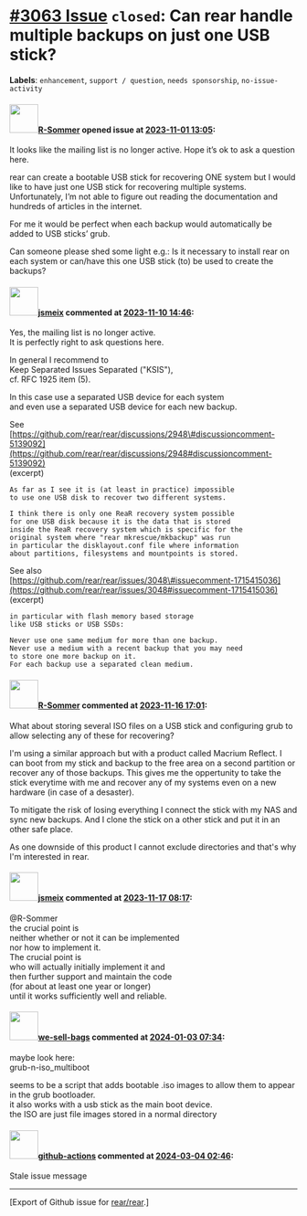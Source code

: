 [\#3063 Issue](https://github.com/rear/rear/issues/3063) `closed`: Can rear handle multiple backups on just one USB stick?
==========================================================================================================================

**Labels**: `enhancement`, `support / question`, `needs sponsorship`,
`no-issue-activity`

#### <img src="https://avatars.githubusercontent.com/u/10089355?u=71ed6d99d1975aaead39fd179c27195c57c52b78&v=4" width="50">[R-Sommer](https://github.com/R-Sommer) opened issue at [2023-11-01 13:05](https://github.com/rear/rear/issues/3063):

It looks like the mailing list is no longer active. Hope it’s ok to ask
a question here.

rear can create a bootable USB stick for recovering ONE system but I
would like to have just one USB stick for recovering multiple systems.
Unfortunately, I’m not able to figure out reading the documentation and
hundreds of articles in the internet.

For me it would be perfect when each backup would automatically be added
to USB sticks’ grub.

Can someone please shed some light e.g.: Is it necessary to install rear
on each system or can/have this one USB stick (to) be used to create the
backups?

#### <img src="https://avatars.githubusercontent.com/u/1788608?u=925fc54e2ce01551392622446ece427f51e2f0ce&v=4" width="50">[jsmeix](https://github.com/jsmeix) commented at [2023-11-10 14:46](https://github.com/rear/rear/issues/3063#issuecomment-1805874286):

Yes, the mailing list is no longer active.  
It is perfectly right to ask questions here.

In general I recommend to  
Keep Separated Issues Separated ("KSIS"),  
cf. RFC 1925 item (5).

In this case use a separated USB device for each system  
and even use a separated USB device for each new backup.

See  
[https://github.com/rear/rear/discussions/2948\#discussioncomment-5139092](https://github.com/rear/rear/discussions/2948#discussioncomment-5139092)  
(excerpt)

    As far as I see it is (at least in practice) impossible
    to use one USB disk to recover two different systems.

    I think there is only one ReaR recovery system possible
    for one USB disk because it is the data that is stored
    inside the ReaR recovery system which is specific for the
    original system where "rear mkrescue/mkbackup" was run
    in particular the disklayout.conf file where information
    about partitions, filesystems and mountpoints is stored.

See also  
[https://github.com/rear/rear/issues/3048\#issuecomment-1715415036](https://github.com/rear/rear/issues/3048#issuecomment-1715415036)  
(excerpt)

    in particular with flash memory based storage
    like USB sticks or USB SSDs:

    Never use one same medium for more than one backup.
    Never use a medium with a recent backup that you may need
    to store one more backup on it.
    For each backup use a separated clean medium.

#### <img src="https://avatars.githubusercontent.com/u/10089355?u=71ed6d99d1975aaead39fd179c27195c57c52b78&v=4" width="50">[R-Sommer](https://github.com/R-Sommer) commented at [2023-11-16 17:01](https://github.com/rear/rear/issues/3063#issuecomment-1814858749):

What about storing several ISO files on a USB stick and configuring grub
to allow selecting any of these for recovering?

I'm using a similar approach but with a product called Macrium Reflect.
I can boot from my stick and backup to the free area on a second
partition or recover any of those backups. This gives me the oppertunity
to take the stick everytime with me and recover any of my systems even
on a new hardware (in case of a desaster).

To mitigate the risk of losing everything I connect the stick with my
NAS and sync new backups. And I clone the stick on a other stick and put
it in an other safe place.

As one downside of this product I cannot exclude directories and that's
why I'm interested in rear.

#### <img src="https://avatars.githubusercontent.com/u/1788608?u=925fc54e2ce01551392622446ece427f51e2f0ce&v=4" width="50">[jsmeix](https://github.com/jsmeix) commented at [2023-11-17 08:17](https://github.com/rear/rear/issues/3063#issuecomment-1815918244):

@R-Sommer  
the crucial point is  
neither whether or not it can be implemented  
nor how to implement it.  
The crucial point is  
who will actually initially implement it and  
then further support and maintain the code  
(for about at least one year or longer)  
until it works sufficiently well and reliable.

#### <img src="https://avatars.githubusercontent.com/u/25189116?v=4" width="50">[we-sell-bags](https://github.com/we-sell-bags) commented at [2024-01-03 07:34](https://github.com/rear/rear/issues/3063#issuecomment-1874953697):

maybe look here:  
grub-n-iso\_multiboot

seems to be a script that adds bootable .iso images to allow them to
appear in the grub bootloader.  
it also works with a usb stick as the main boot device.  
the ISO are just file images stored in a normal directory

#### <img src="https://avatars.githubusercontent.com/in/15368?v=4" width="50">[github-actions](https://github.com/apps/github-actions) commented at [2024-03-04 02:46](https://github.com/rear/rear/issues/3063#issuecomment-1975558272):

Stale issue message

------------------------------------------------------------------------

\[Export of Github issue for
[rear/rear](https://github.com/rear/rear).\]
